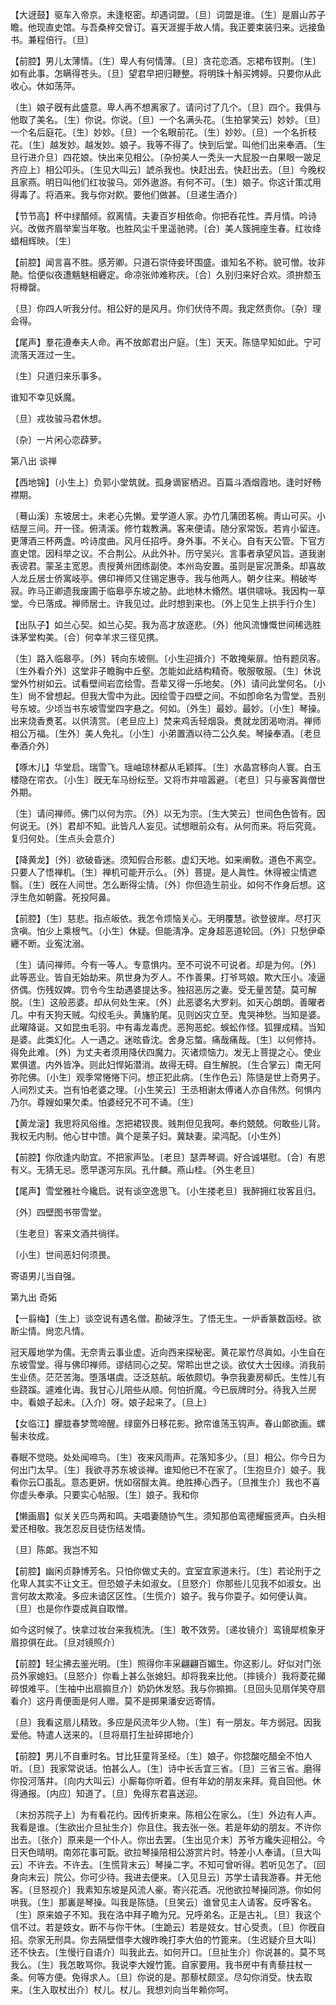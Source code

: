<!-- { "loadSidebar": true } -->
【大迓鼓】驱车入帝京。未逢枢密。却遇词盟。〔旦〕词盟是谁。〔生〕是眉山苏子瞻。他现直史馆。与吾桑梓交曾订。喜天涯握手故人情。我正要束装归来。远接鱼书。兼程倍行。〔旦〕 

【前腔】男儿太薄情。〔生〕卑人有何情薄。〔旦〕贪花恋酒。忘裙布钗荆。〔生〕如有此事。怎瞒得苍头。〔旦〕望君早把归鞭整。将明珠十斛买娉婷。只要你从此收心。休如荡萍。

〔生〕娘子旣有此盛意。卑人再不想离家了。请问讨了几个。〔旦〕四个。我俱与他取了美名。〔生〕你说。你说。〔旦〕一个名满头花。〔生拍掌笑云〕妙妙。〔旦〕一个名后庭花。〔生〕妙妙。〔旦〕一个名眼前花。〔生〕妙妙。〔旦〕一个名折枝花。〔生〕越发妙。越发妙。娘子。我等不得了。快到后堂。叫他们出来奉酒。〔生旦行进介旦〕四花娘。快出来见相公。〔杂扮美人一秃头一大屁股一白果眼一跛足齐应上〕相公叩头。〔生见大叫云〕諕杀我也。快赶出去。快赶出去。〔旦〕今晚权且家燕。明日叫他们红妆骏马。郊外遨游。有何不可。〔生〕娘子。你这计策忒用得毒了。将酒来。我与你对飮。要他们做甚。〔旦递生酒介〕 

【节节高】杯中绿醑倾。叙离情。夫妻百岁相依命。你把呑花性。弄月情。吟诗兴。改做齐眉举案当年敬。也胜风尘千里遥驰骋。〔合〕美人簇拥座生春。红妆绛蜡相辉映。〔生〕 

【前腔】闻言喜不胜。感芳卿。只道石崇侍妾环围盛。谁知名不称。貌可憎。妆非靘。恰便似夜遭魑魅相纒定。命凉张帅难称庆。〔合〕久别归来好合欢。须拚颓玉将樽罄。

〔旦〕你四人听我分付。相公好的是风月。你们伏侍不周。我定然责你。〔杂〕理会得。 

【尾声】羣花遵奉夫人命。再不放郞君出户庭。〔生〕天天。陈慥早知如此。宁可流落天涯过一生。

〔生〕只道归来乐事多。

谁知不幸见妖魔。

〔旦〕戎妆骏马君休想。

〔杂〕一片闲心恋薜萝。 

第八出
谈禅

【西地锦】〔小生上〕负郭小堂筑就。孤身谪宦栖迟。百篇斗酒烟霞地。逢时好畅襟期。

〔蓦山溪〕东坡居士。未老心先懒。爱学道人家。办竹几蒲团茗椀。靑山可买。小结屋三间。开一径。俯淸溪。修竹栽教满。客来便请。随分家常饭。若肯小留连。更薄酒三杯两盏。吟诗度曲。风月任招呼。身外事。不关心。自有天公管。下官方直史馆。因科举之议。不合荆公。从此外补。历守吴兴。言事者承望风旨。道我谢表谤君。蒙圣主宽恩。责授黄州团练副使。本州岛安置。虽则是宦况萧条。却喜故人龙丘居士侨寓岐亭。佛印禅师又住锡定惠寺。我与他两人。朝夕往来。稍破岑寂。昨马正卿遗我废圃于临皋亭东坡之胁。此地林木翛然。堪供啸咏。我因构一草堂。今已落成。禅师居士。许我见过。此时想到来也。〔外上见生上拱手行介生〕 

【出队子】如兰心契。如兰心契。我为高才放逐悲。〔外〕他风流慷慨世间稀选胜诛茅堂构美。〔合〕何幸羊求三径见携。

〔生〕路入临皋亭。〔外〕转向东坡侧。〔小生迎揖介〕不敢掩柴扉。怕有题凤客。〔生外看介外〕这堂非子瞻胸中丘壑。怎能如此结构精奇。敬服敬服。〔生〕休说堂外竹树如云。试看壁间岩峦绘雪。吾辈又得一乐地矣。〔外〕请问此堂何名。〔小生〕尙不曾想起。但我大雪中为此。因绘雪于四壁之间。不如卽命名为雪堂。吾别号东坡。少顷当书东坡雪堂四字悬之。何如。〔外生〕最妙。最妙。〔小生〕琴操。出来烧香煑茗。以供淸赏。〔老旦应上〕焚来鸡舌轻烟袅。煑就龙团渴吻消。禅师相公万福。〔生外〕美人免礼。〔小生〕小弟置酒以待二公久矣。琴操奉酒。〔老旦奉酒介外〕 

【啄木儿】华堂启。瑞雪飞。瑶岫琼林都从毛颖挥。〔生〕水晶宫移向人寰。白玉楼隐在帘衣。〔小生〕旣无车马纷纭至。又将市井喧嚣避。〔老旦〕只与豪客眞僧世外期。

〔生〕请问禅师。佛门以何为宗。〔外〕以无为宗。〔生大笑云〕世间色色皆有。因何说无。〔外〕君却不知。此皆凡人妄见。试想眼前众有。从何而来。将后究竟。复归何处。〔生点头会意介〕 

【降黄龙】〔外〕欲破昏迷。须知假合形骸。虚幻天地。如来阐敎。道色不离空。只要人了悟禅机。〔生〕禅机可能开示么。〔外〕菩提。是人眞性。休得被尘情遮翳。〔生〕旣在人间世。怎么断得尘情。〔外〕你但造生前业。如何不作身后想。这浮生危如朝露。死投阿鼻。

【前腔】〔生〕慈悲。指点皈依。我怎令烦恼关心。无明覆慧。欲登彼岸。尽打灭贪嗔。怕少上乘根气。〔小生〕休疑。但能淸净。定身超恶道轮回。〔外〕只愁伊牵纒不断。业寃沈溺。

〔生〕请问禅师。今有一等人。专意惧内。至不可说不可说者。却是为何。〔外〕此等恶业。皆自无始劫来。夙世身为歹人。不作善果。打爷骂娘。欺大压小。凌逼侪偶。伤残奴婢。罚令今生劫遇婆提达多。独招恶厉之妻。受无量苦楚。莫可解脱。〔生〕这般恶婆。却从何处生来。〔外〕此恶婆名大罗刹。如天心朗朗。善曜者几。中有天狗天贼。勾绞毛头。黄旛豹尾。见则凶灾立至。鬼哭神愁。当知是婆。此曜降诞。又如昆虫毛羽。中有毒龙毒虎。恶狗恶蛇。蜈蚣作怪。狐狸成精。当知是婆。此类幻化。人一遇之。迷昡昏沈。舍身忘螫。痛哉痛哉。〔生〕以何修持。得免此难。〔外〕为丈夫者须用降伏四魔力。灭诸烦恼力。发无上菩提之心。使业累俱遣。内外皆净。则此妇悍妬潜消。故得无碍。自生解脱。〔生合掌云〕南无阿弥陀佛。〔小生〕观季常惓惓下问。想正犯此病。〔生作色云〕陈慥是世上奇男子。人间烈丈夫。岂有怕老婆之理。〔小生笑云〕王丞相谢太傅诸人亦自伟然。何惧内乃尔。尊嫂如果欠柔。怕婆经兄不可不诵。〔生〕 

【黄龙滚】我思将风俗维。怎把裙钗畏。贱荆但见我呵。奉约兢兢。何敢些儿背。我权无内制。他心甘中馈。眞个是莱子妇。冀缺妻。梁鸿配。〔小生外〕 

【前腔】你欣逢内助宜。不把家声坠。〔老旦〕瑟弄琴调。好合诚堪慰。〔合〕有恩有义。无猜无忌。愿早遂河东凤。孔什麟。燕山桂。〔外生老旦〕 

【尾声】雪堂雅社今纔启。说有谈空逸思飞。〔小生搂老旦〕我醉拥红妆客且归。

〔外〕四壁图书带雪堂。

〔生老旦〕客来文酒共徜徉。

〔小生〕世间恶妇何须畏。

寄语男儿当自强。 

第九出
奇妬

【一翦梅】〔生上〕谈空说有遇名僧。勘破浮生。了悟无生。一炉香篆数函经。欲断尘情。尙恋凡情。

冠天履地学为儒。无奈靑云事业虚。近向西来探秘密。黄花翠竹尽眞如。小生自在东坡雪堂。得与佛印禅师。谬结同心之契。常聆出世之谈。欲仗大士因缘。消我前生业债。茫茫苦海。堕落堪虞。泛泛慈航。皈依颇切。争奈我妻房柳氏。生性儿有些跷蹊。遽难化诲。我甘心儿陪些从顺。何怕折魔。今已辰牌时分。待我入兰房中。看娘子起未。〔入介〕呀。娘子起来了。〔旦上〕 

【女临江】朦胧春梦莺啼醒。绿窗外日移花影。掀帘谁荡玉钩声。春山郞欲画。螺髻未妆成。

春眠不觉晓。处处闻啼鸟。〔生〕夜来风雨声。花落知多少。〔旦〕相公。你今日为何出门太早。〔生〕我欲寻苏东坡谈禅。谁知他已不在家了。〔生抱旦介〕娘子。我看你云□虽乱。意态更姸。恍如宿酲太眞。绝胜捧心西子。〔旦推生介〕我也不喜你虚头奉承。只要实心帖服。〔生〕娘子。我和你 

【懒画眉】似关关匹鸟两和鸣。夫唱妻随协气生。须知那伯鸾德耀振贤声。白头相爱还相敬。我怎忍反目徒伤结发情。

〔旦〕陈郞。我岂不知 

【前腔】幽闲贞静博芳名。只怕你做丈夫的。宜室宜家道未行。〔生〕若论刑于之化卑人其实不让文王。但恐娘子未如淑女。〔旦怒介〕你那些儿见我不如淑女。出言何故太欺凌。多应未谙区区性。〔生慌介〕娘子。我与你耍子。如何便认眞。〔旦〕也是你作耍成眞自取憎。

如今这时候了。快拿过妆台来我梳洗。〔生〕敢不效劳。〔递妆镜介〕鸾镜犀梳象牙眉掠俱在此。〔旦对镜照介〕 

【前腔】轻尘拂去鉴光明。〔生〕照得你丰采翩翩百媚生。你这影儿。好似对门张员外家媳妇。〔旦怒介〕你看上甚么张媳妇。却将我来比他。〔摔镜介〕我将菱花攧碎恨难平。〔生袖中出扇搧旦介〕奶奶休发怒。我与你搧搧。〔旦回头见扇佯笑夺扇看介〕这丹靑便面是何人赠。莫不是掷果潘安远寄情。

〔旦〕我看这扇儿精致。多应是风流年少人物。〔生〕有一朋友。年方弱冠。因我爱他。特遣人送来的。〔旦将扇打生扯碎掷地介〕 

【前腔】男儿不自重时名。甘比狂童背圣经。〔生〕娘子。你捻酸吃醋全不怕人听。〔旦〕我家常说话。怕甚么人。〔生〕诗中长舌宜三省。〔旦〕三省三省。磨得你投河落井。〔向内大叫云〕小厮每你听着。但有年幼的朋友来拜。竟自回他。休得通报。〔内应〕知道了。〔旦〕免得东君喜送迎。

〔末扮苏院子上〕为有看花约。因传折柬来。陈相公在家么。〔生〕外边有人声。我看是谁。〔生欲出介旦扯生介〕你且住。我去张一张。若是年幼的朋友。不许你出去。〔张介〕原来是一个仆人。你出去罢。〔生出见介末〕苏爷方纔失迎相公。今日天色晴明。南郊花事可翫。欲拉琴操陪相公游赏片时。特差小人奉请。〔旦大叫云〕不许去。不许去。〔生慌背末云〕琴操二字。不知可曾听得。若听见怎了。〔回身向末云〕院公。你可少待。我进去便来。〔入见旦云〕苏学士请我游春。并无他客。〔旦怒视介〕我素知东坡是风流人豪。寄兴花酒。况他欲拉琴操同游。你如何哄我。〔生〕那裏是琴操。叫我是陈慥。〔旦笑云〕谁曾见主人请客。反呼客名。〔生〕原来娘子不知。我在洛中拜子瞻为兄。兄呼弟名。正是古礼。〔旦〕我这个信不过。若是妓女。断不与你干休。〔生跪云〕若是妓女。甘心受责。〔旦〕你旣自招。奈家无刑具。你去隔壁借李大嫂昨晚打李大伯的竹篦来。〔生迟疑介旦大叫〕还不快去。〔生慢行自语介〕叫我此去。如何开口。〔旦扯生介〕你说甚的。莫不骂我么。〔生〕我怎敢骂你。我说李大嫂竹篦。自家要用。我书房中有靑藜拄杖一条。何等方便。免得求人。〔旦〕你说的是。那藜杖颇坚。尽勾你消受。快去取来。〔生入取杖出介〕杖儿。杖儿。我想刘向当年赖你呵。 

